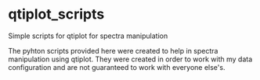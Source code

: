 # qtiplot_scripts
Simple scripts for qtiplot for spectra manipulation

The pyhton scripts provided here were created to help in spectra manipulation using qtiplot.
They were created in order to work with my data configuration and are not guaranteed to work with everyone else's.
